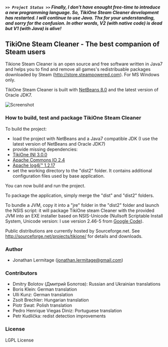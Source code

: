 ##### ``>> Project Status >>`` Finally, I don't have enought free-time to introduce a new programming language. So, TikiOne Steam Cleaner development has restarted. I will continue to use Java. Thx for your understanding, and sorry for the confusion.  In other words, V2 (with native code) is dead but V1 (with Java) is alive!

## TikiOne Steam Cleaner - The best companion of Steam users

Tikione Steam Cleaner is an open source and free software written in Java7 and helps you to find and remove all games's redistribuable packages downloaded by Steam (http://store.steampowered.com). For MS Windows only.

TikiOne Steam Cleaner is built with [NetBeans 8.0](http://netbeans.org) and the latest version of Oracle JDK7.

![Screenshot](http://netbeanscolors.org/files/steamcleaner_2.png)

### How to build, test and package TikiOne Steam Cleaner

To build the project:

* load the project with NetBeans and a Java7 compatible JDK (I use the latest version of NetBeans and Oracle JDK7)
* provide missing dependencies:
 * [TikiOne INI 3.0.0](http://sourceforge.net/projects/tikione/files/tikione-ini/)
 * [Apache Commons IO 2.4](http://commons.apache.org/proper/commons-io/)
 * [Apache log4j™ 1.2.17](http://logging.apache.org/log4j/1.2/)
* set the working directory to the "dist2" folder. It contains additional configuration files used by base application.

You can now build and run the project.

To package the application, simply merge the "dist" and "dist2" folders.

To bundle a JVM, copy it into a "jre" folder in the "dist2" folder and launch the NSIS script: it will package TikiOne steam Cleaner with the provided JVM into an EXE installer based on NSIS-Unicode (Nullsoft Scriptable Install System, Unicode version: I use version 2.46-5 from [Google Code](http://code.google.com/p/unsis/downloads/list)).

Public distributions are currently hosted by Sourceforge.net. See <http://sourceforge.net/projects/tikione/> for details and downloads.

### Author
* Jonathan Lermitage (<jonathan.lermitage@gmail.com>)

### Contributors
* Dmitry Bolotov (Дмитрий Болотов): Russian and Ukrainian translations
* Boris Klein: German translation
* Ulli Kunz: German translation
* Zsolt Brechler: Hungarian translation
* Piotr Swat: Polish translation
* Pedro Henrique Viegas Diniz: Portuguese translation
* Petr Kudlička: redist detection improvements

### License

LGPL License
